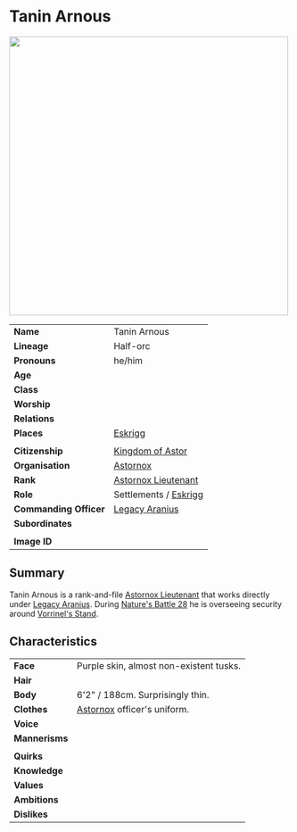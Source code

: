 # Tanin Arnous

<img src="https://raw.githubusercontent.com/jesskelsall/astarus-images/main/characters/portraits/imageid.png" height="500" />

|||
| --- | --- |
| **Name** | Tanin Arnous | character.3
| **Lineage** | Half-orc |
| **Pronouns** | he/him |
| **Age** | |
| **Class** | |
| **Worship** | |
| **Relations** | |
| **Places** | [Eskrigg](../places/cities/eskrigg.md) |
|||
| **Citizenship** | [Kingdom of Astor](../civilisations/kingdom-of-astor/kingdom-of-astor.md) |
| **Organisation** | [Astornox](../organisations/astornox/astornox.md) |
| **Rank** | [Astornox Lieutenant](../organisations/astornox/ranks/astornox-lieutenant.md) |
| **Role** | Settlements / [Eskrigg](../places/cities/eskrigg.md) |
| **Commanding Officer** | [Legacy Aranius](legacy-aranius.md) |
| **Subordinates** | |
|||
| **Image ID** | |

## Summary

Tanin Arnous is a rank-and-file [Astornox Lieutenant](../organisations/astornox/ranks/astornox-lieutenant.md) that works directly under [Legacy Aranius](legacy-aranius.md). During [Nature's Battle 28](../storylines/ended/natures-battle-28.md) he is overseeing security around [Vorrinel's Stand](../places/buildings/vorrinels-stand.md).

## Characteristics

| | |
| --- | --- |
| **Face** | Purple skin, almost non-existent tusks. | characteristics.2
| **Hair** | |
| **Body** | 6'2" / 188cm. Surprisingly thin. |
| **Clothes** | [Astornox](../organisations/astornox/astornox.md) officer's uniform. |
| **Voice** | |
| **Mannerisms** | |
| | |
| **Quirks** | |
| **Knowledge** | |
| **Values** | |
| **Ambitions** | |
| **Dislikes** | |
